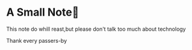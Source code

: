 # A Small Note📢

This note do whill reast,but please don't talk too much about technology

Thank every passers-by